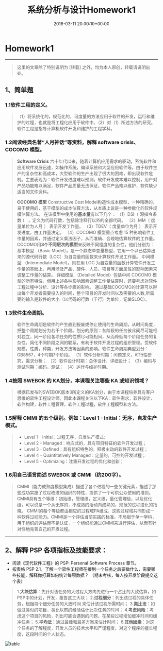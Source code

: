 ﻿---
layout: post
title: 系统分析与设计Homework1
date: 2018-03-11 20:00:10+00:00
categories: 日志
tags: 博客
---

# Homework1

------
>这里的文章除了特别说明为 [转载] 之外，均为本人原创，转载请说明出处。

## 1、简单题
### 1.1软件工程的定义。
> （1）将系统化的，规范化的，可度量的方法应用于软件的开发，运行和维护的过程，也就是将工程化应用于软件中。（2）对（1）所述方法的研究。软件工程是指导计算机软件开发和维护的工程学科。

### 1.2阅读经典名著“人月神话”等资料，解释 software crisis、COCOMO 模型。
>  **Software Crisis**
六十年代以来，随着计算机应用需求的驱动，系统软件和应用软件发展迅速，如操作系统，编译系统和大型应用软件等。由于软件生产的复杂性和高成本，大型软件的生产出现了很大的困难，即出现软件危机。主要表现为：软件开发进度难以预测，软件开发成本难以控制，用户对产品功能难以满足，软件产品质量无法保证，软件产品难以维护，软件缺少适当的文件资料。

>   **COCOMO 模型**
Constructive Cost Model构造性成本模型，一种精确的，易于使用的，基于模型的成本估算方法，从本质上说是一种参数化的软件规模估算方法。
在该模型中使用的**基本量**有以下几个： （1）DSI（ 源指令条数 ） ，定义为代码行数，包括除注释行以外的全部代码。 （2）MM（ 度量单位为人月 ） 表示开发工作量。 （3）TDEV（ 度量单位为月 ） 表示开发进度，由工作量决定。 （4）COCOMO 模型重点考虑 15 种影响软件工作量的因素，并通过定义乘法因子，从而准确、合理地估算软件的工作量。   
COCOMO用**3个不同层次的模型**来反映不同程度的复杂性，他们分别为：
基本模型 （Basic Model）。是一个静态单变量模型，它用一个以已估算出来的源代码行数（LOC）为自变量的函数来计算软件开发工作量。
中间模型 （Intermediate Model）。则在用 LOC 为自变量的函数计算软件开发工作量的基础上，再用涉及产品、硬件、人员、项目等方面属性的影响因素来调整工作量的估算。
详细模型 （Detailed Model）包括中间 COCOMO 模型的所有特性，但用上述各种影响因素调整工作量估算时，还要考虑对软件工程过程中分析、设计等各步骤的影响。
通过基础COCOMO的计算可以得出每个开发者需要投入的时间，整个项目的开发时间以及需要的人数,所需要的输入是软件的大小（以代码的行数（千行）为单位，记做SLOC）。

### 1.3软件生命周期。
>  软件生命周期是软件的产生直到报废或停止使用的生命周期，从时间角度，把整个周期划分为若干个阶段。划分的原则：各阶段的任务彼此间尽可能相对独立，同一阶段各项任务的性质尽可能相同，从而降低每个阶段任务的复杂性，简化不同阶段之间的联系，有利于软件开发过程的组织管理。受软件规模，性质，种类，开发方法等因素的影响。软件生命周期典型划分：GB8567，4个时期7个阶段。
（1）软件分析时期：问题定义，可行性研究，需求分析；
（2）软件设计时期：总体设计，详细设计；
（3）编码与测试时期：编码，测试；
（4）运行与维护时期。

### 1.4按照 SWEBOK 的 KA划分，本课程关注哪些 KA 或知识领域？
> 根据已发布的SWEBOK版本3所定义的KA划分，由于本课程培养具有客户思维的软件工程设计师，因此本课程关注以下KA：软件需求，软件设计，软件构建，软件工程管理，软件工程过程，软件工程模型和方法。

### 1.5解释 CMMI 的五个级别。例如：Level 1 - Initial：无序，自发生产模式。
> *   Level 1 - Initial：过程无序，自发生产模式;
> *   Level 2 - Managed：响应式的，具有项目特征的软件开发过程；
> *   Level 3 - Defined：具有组织特色的，积极主动的软件开发过程；
> *   Level 4 - Quantitatively Managed：定量的，可控的开发过程；
> *   Level 5 - Optimizing：注重开发过程的优化和创新；

### 1.6用自己语言简述 SWEBOK 或 CMMI（约200字）。
>   CMMI（能力成熟度模型集成）描述了各个进程的一些关键元素，描述了那些成功实施了过程改进的组织的特性，提供了一个可供公众使用的准则。CMMI具有五个等级：初始级，管理级，定义级，量化管理级，以及优化级，可以说是一个从无序的，不成熟的活动向成熟的，规范的过程进化的指南。
CMMI的每个等级都由相应的过程域PA组成，这些过程域共同形成一种软件过程能力。CMMI是一个评估当前实践的标准，不局限于单一学科，用于组织的评估而不是认证，一个组织能通过CMMI来进行评估，从而有针对性地完善自己的开发过程。

----------

## 2、解释 PSP 各项指标及技能要求：
- 阅读《现代软件工程》的 PSP: Personal Software Process 章节。
- 按表格 PSP 2.1，了解一个软件工程师在接到一个任务之后要做什么，需要哪些技能，解释你打算如何统计每项数据？ （期末考核，每人按开发阶段提交这个表）
> 1.**大块估算**：先针对该任务的大过程大方向先进行一个占比的大致估算，如PSP中的计划，开发，报告这三大块；
> 2.**过程细分**：列出该过程的具体任务，根据每个细分任务的大致时间  来估计该过程所需时间；
> 3.**类比法**：如做过类似的项目，类比以前的经验估计此次任务的时间；
> 4.**考虑风险**：考虑这个项目的风险，列出可能会遇到的问题，在某些过程增加缓冲时间和缓冲任务；
> 5.**平均法**：通过最佳和最差方案来估计时间；
> 6.**其他因素**：对这个任务的了解程度，开发人员的技术水平和严谨程度，对这个程序的擅长程度，这段时间的个人状态。


![table](https://github.com/Dxiaocai666/test/raw/master/cc.png)

